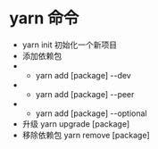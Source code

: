 # yarn 命令
* yarn init 初始化一个新项目
* 添加依赖包
* * yarn add [package] --dev
* * yarn add [package] --peer
* * yarn add [package] --optional
* 升级 yarn upgrade [package]
* 移除依赖包 yarn remove [package]